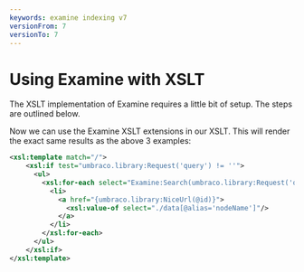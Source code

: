 ```yaml
---
keywords: examine indexing v7
versionFrom: 7
versionTo: 7
---
```


# Using Examine with XSLT

The XSLT implementation of Examine requires a little bit of setup. The steps are outlined below.

Now we can use the Examine XSLT extensions in our XSLT. This will render the exact same results as the above 3 examples:

```xml
<xsl:template match="/">
    <xsl:if test="umbraco.library:Request('query') != ''">
      <ul>
        <xsl:for-each select="Examine:Search(umbraco.library:Request('query'))//node">
          <li>
            <a href="{umbraco.library:NiceUrl(@id)}">
              <xsl:value-of select="./data[@alias='nodeName']"/>
            </a>
          </li>
        </xsl:for-each>
      </ul>
    </xsl:if>
</xsl:template>
```
